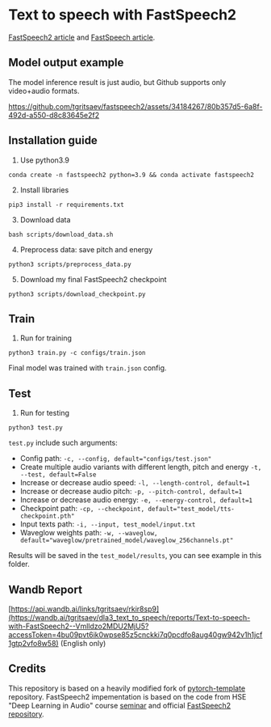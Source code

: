 # Text to speech with FastSpeech2 

[FastSpeech2 article](https://arxiv.org/pdf/2006.04558.pdf) and [FastSpeech article](https://arxiv.org/pdf/1905.09263.pdf).

## Model output example
The model inference result is just audio, but Github supports only video+audio formats.

https://github.com/tgritsaev/fastspeech2/assets/34184267/80b357d5-6a8f-492d-a550-d8c83645e2f2

## Installation guide

1. Use python3.9
```shell
conda create -n fastspeech2 python=3.9 && conda activate fastspeech2
```
2. Install libraries
```shell
pip3 install -r requirements.txt
```
3. Download data
```shell
bash scripts/download_data.sh
```
4. Preprocess data: save pitch and energy
```shell
python3 scripts/preprocess_data.py
```
5. Download my final FastSpeech2 checkpoint
```shell
python3 scripts/download_checkpoint.py
```

## Train 
1. Run for training 
```shell
python3 train.py -c configs/train.json
```
Final model was trained with `train.json` config.

## Test
1. Run for testing
```shell
python3 test.py
```
`test.py` include such arguments:
* Config path: `-c, --config, default="configs/test.json"`
* Create multiple audio variants with different length, pitch and energy `-t, --test, default=False`
* Increase or decrease audio speed: `-l, --length-control, default=1`
* Increase or decrease audio pitch: `-p, --pitch-control, default=1`
* Increase or decrease audio energy: `-e, --energy-control, default=1`
* Checkpoint path: `-cp, --checkpoint, default="test_model/tts-checkpoint.pth"`
* Input texts path: `-i, --input, test_model/input.txt`
* Waveglow weights path: `-w, --waveglow, default="waveglow/pretrained_model/waveglow_256channels.pt"`

Results will be saved in the `test_model/results`, you can see example in this folder.

## Wandb Report

[https://api.wandb.ai/links/tgritsaev/rkir8sp9](https://wandb.ai/tgritsaev/dla3_text_to_speech/reports/Text-to-speech-with-FastSpeech2--Vmlldzo2MDU2MjU5?accessToken=4bu09pvt6ik0wpse85z5cnckki7q0pcdfo8aug40gw942v1h1jcf1gtp2vfo8w58) (English only)

## Credits

This repository is based on a heavily modified fork
of [pytorch-template](https://github.com/victoresque/pytorch-template) repository. 
FastSpeech2 impementation is based on the code from HSE "Deep Learning in Audio" course [seminar](https://github.com/XuMuK1/dla2023/blob/2023/week07/seminar07.ipynb) and official [FastSpeech2 repository](https://github.com/ming024/FastSpeech2).
